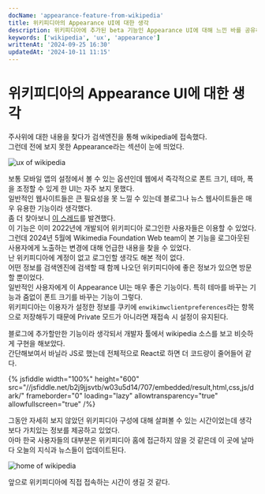 ```yaml
---
docName: 'appearance-feature-from-wikipedia'
title: 위키피디아의 Appearance UI에 대한 생각
description: 위키피디아에 추가된 beta 기능인 Appearance UI에 대해 느낀 바를 공유하고 간단하게 구현해보았다.
keywords: ['wikipedia', 'ux', 'appearance']
writtenAt: '2024-09-25 16:30'
updatedAt: '2024-10-11 11:15'
---
```


# 위키피디아의 Appearance UI에 대한 생각

주사위에 대한 내용을 찾다가 검색엔진을 통해 wikipedia에 접속했다.\
그런데 전에 보지 못한 Appearance라는 섹션이 눈에 띄었다.

![ux of wikipedia](screenshot-2409251623.png)

보통 모바일 앱의 설정에서 볼 수 있는 옵션인데 웹에서 즉각적으로 폰트 크기, 테마, 폭을 조정할 수 있게 한 UI는 자주 보지 못했다.\
일반적인 웹사이트들은 큰 필요성을 못 느낄 수 있는데 블로그나 뉴스 웹사이트들은 매우 유용한 기능이라 생각했다.\
좀 더 찾아보니 [이 스레드](https://eu.wikipedia.org/wiki/Topic:Y5nbfld32in1ud0k)를 발견했다.\
이 기능은 이미 2022년에 개발되어 위키피디아 로그인한 사용자들은 이용할 수 있었다.\
그런데 2024년 5월에 Wikimedia Foundation Web team이 본 기능을 로그아웃된 사용자에게 노출하는 변경에 대해 언급한 내용을 찾을 수 있었다.\
난 위키피디아에 계정이 없고 로그인할 생각도 해본 적이 없다.\
어떤 정보를 검색엔진에 검색할 때 함께 나오던 위키피디아에 좋은 정보가 있으면 방문할 뿐이었다.\
일반적인 사용자에게 이 Appearance UI는 매우 좋은 기능이다. 특히 테마를 바꾸는 기능과 줌없이 폰트 크기를 바꾸는 기능이 그렇다.\
위키피디아는 이용자가 설정한 정보를 쿠키에 `enwikimwclientpreferences`라는 항목으로 저장해두기 때문에 Private 모드가 아니라면 재접속 시 설정이 유지된다.

블로그에 추가할만한 기능이라 생각되서 개발자 툴에서 wikipedia 소스를 보고 비슷하게 구현을 해보았다.\
간단해보여서 바닐라 JS로 했는데 전체적으로 React로 하면 더 코드량이 줄어들어 같다.

{% jsfiddle width="100%" height="600" src="//jsfiddle.net/b2j9jjsvtb/w03u5d14/707/embedded/result,html,css,js/dark/" frameborder="0" loading="lazy" allowtransparency="true" allowfullscreen="true" /%}

그동안 자세히 보지 않았던 위키피디아 구성에 대해 살펴볼 수 있는 시간이었는데 생각보다 가치있는 정보를 제공하고 있었다.\
아마 한국 사용자들의 대부분은 위키피디아 홈에 접근하지 않을 것 같은데 이 곳에 날마다 오늘의 지식과 뉴스들이 업데이트된다.

![home of wikipedia](screenshot-2410111108.png)

앞으로 위키피디아에 직접 접속하는 시간이 생길 것 같다.

